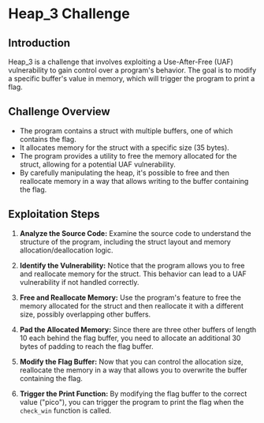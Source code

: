 # Heap_3 Challenge

## Introduction

Heap_3 is a challenge that involves exploiting a Use-After-Free (UAF) vulnerability to gain control over a program's behavior. The goal is to modify a specific buffer's value in memory, which will trigger the program to print a flag.

## Challenge Overview

- The program contains a struct with multiple buffers, one of which contains the flag.
- It allocates memory for the struct with a specific size (35 bytes).
- The program provides a utility to free the memory allocated for the struct, allowing for a potential UAF vulnerability.
- By carefully manipulating the heap, it's possible to free and then reallocate memory in a way that allows writing to the buffer containing the flag.

## Exploitation Steps

1. **Analyze the Source Code:** Examine the source code to understand the structure of the program, including the struct layout and memory allocation/deallocation logic.

2. **Identify the Vulnerability:** Notice that the program allows you to free and reallocate memory for the struct. This behavior can lead to a UAF vulnerability if not handled correctly.

3. **Free and Reallocate Memory:** Use the program's feature to free the memory allocated for the struct and then reallocate it with a different size, possibly overlapping other buffers.

4. **Pad the Allocated Memory:** Since there are three other buffers of length 10 each behind the flag buffer, you need to allocate an additional 30 bytes of padding to reach the flag buffer.

5. **Modify the Flag Buffer:** Now that you can control the allocation size, reallocate the memory in a way that allows you to overwrite the buffer containing the flag.

6. **Trigger the Print Function:** By modifying the flag buffer to the correct value ("pico"), you can trigger the program to print the flag when the `check_win` function is called.
